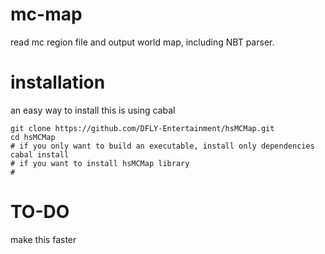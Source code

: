 # mc-map
read mc region file and output world map, including NBT parser.

# installation
an easy way to install this is using cabal

```
git clone https://github.com/DFLY-Entertainment/hsMCMap.git
cd hsMCMap
# if you only want to build an executable, install only dependencies
cabal install 
# if you want to install hsMCMap library
#
```

# TO-DO
make this faster
